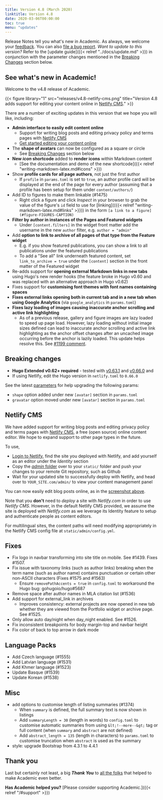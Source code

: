 ```yaml
---
title: Version 4.8 (March 2020)
linktitle: Version 4.8
date: 2020-03-06T00:00:00
toc: true
menu: "updates"
---
```


Release Notes tell you what's new in Academic. As always, we welcome your [feedback](https://github.com/gcushen/hugo-academic/issues). You can also [file a bug report](https://github.com/gcushen/hugo-academic/issues). *Want to update to this version?* Refer to the [update guide]({{< relref "../docs/update.md" >}}) in conjunction with the parameter changes mentioned in the [Breaking Changes](#breaking-changes) section below.

## See what's new in Academic!

Welcome to the v4.8 release of Academic.

{{< figure library="1" src="releases/v4.8-netlify-cms.png" title="Version 4.8 adds support for editing your content online in [Netlify CMS](https://www.netlifycms.org/)." >}}

There are a number of exciting updates in this version that we hope you will like, including:

- **Admin interface to easily edit content online**
  - Support for writing blog posts and editing privacy policy and terms pages with [Netlify CMS](https://www.netlifycms.org/)
  - [Get started editing your content online](#netlify-cms)
- The **shape of avatars** can now be configured as a square or circle
  - See [Breaking Changes](#breaking-changes) section below
- **New _icon_ shortcode** added to **render icons** within Markdown content
  - [See the documentation and demo of the new shortcode]({{< relref "writing-markdown-latex.md#icons" >}})
- Show **profile cards for all page authors**, not just the first author
  - If `profile` in `params.toml` is set to `true`, an author profile card will be displayed at the end of the page for every author (assuming that a profile has been setup for them under `content/authors/`)
- Add ID to figures to make them linkable (#1475)
  - Right click a figure and click _Inspect_ in your browser to grab the value of the figure's `id` field to use for [linking](({{< relref "writing-markdown-latex.md#links" >}})) in the form `[a link to a figure](#figure-FIGURES-CAPTION)`
- **Filter by author in instances of the Pages and Featured widgets**
  - Under `[content.filters]` in the widget front matter add the username in the new `author` filter, e.g. `author = "admin"`
- Add **option to link to archive of all pages of that type from the Feature widget**
  - E.g. if you show featured publications, you can show a link to all publications under the featured publications
  - To add a "See all" link underneath featured content, set `link_to_archive = true` under the `[content]` section in the front matter of the Featured widget
- Re-adds support for **opening external Markdown links in new tabs** using Hugo's new render hooks (the feature broke in Hugo v0.60 and was replaced with an alternative approach in Hugo v0.62)
- Fixes support for **customising font themes with font names containing spaces**
- **Fixes external links opening both in current tab and in a new tab when using Google Analytics** (via `google_analytics` in `params.toml`)
- **Fixes lazy loading of images causing inaccurate anchor scrolling and active link highlighting**
  - As of a previous release, gallery and figure images are lazy loaded to speed up page load. However, lazy loading without initial image sizes defined can lead to inaccurate anchor scrolling and active link highlighting as the anchor offset changes after an uncached image occurring before the anchor is lazily loaded. This update helps resolve this. See [#1199 comment](https://github.com/gcushen/hugo-academic/issues/1199#issuecomment-577932174).
  
## Breaking changes

- **Hugo Extended v0.62+ required** - tested with [v0.63.1](https://github.com/gohugoio/hugo/releases/tag/0.63.1) and [v0.66.0](https://github.com/gohugoio/hugo/releases/tag/0.66.0) and 
- If using Netlify, edit the Hugo version in `netlify.toml` to `0.66.0`

See the latest [parameters](https://github.com/gcushen/hugo-academic/blob/v4.8.0/exampleSite/config/_default/params.toml#L165) for help upgrading the following params:

- `shape` option added under new `[avatar]` section in `params.toml`
- `gravatar` option moved under new `[avatar]` section in `params.toml`

## Netlify CMS

We have added support for writing blog posts and editing privacy policy and terms pages with [Netlify CMS](https://www.netlifycms.org/), a free (open source) online content editor. We hope to expand support to other page types in the future.

To use,

- [Login to Netlify](https://www.netlify.com/), find the site you deployed with Netlify, and add yourself as an editor under the _Identity_ section
- Copy the [_admin_ folder](https://github.com/sourcethemes/academic-kickstart/tree/master/static/admin) over to your `static/` folder and push your changes to your remote Git repository, such as Github
- Wait for your updated site to successfully deploy with Netlify, and head over to `YOUR_SITE.com/admin/` to view your content management panel

You can now easily edit blog posts online, as in the [screenshot above](#figure-version-48-adds-support-for-editing-your-content-online-in-netlify-cmshttpswwwnetlifycmsorg).

Note that you **don't** need to *deploy* a site with *Netlify.com* in order to use *Netlify CMS*. However, in the default Netlify CMS provided, we assume the site is deployed with *Netlify.com* as we leverage its Identity feature to setup and authenticate people as content editors.

For multilingual sites, the content paths will need modifying appropriately in the Netlify CMS config file at `static/admin/config.yml`.

## Fixes

- Fix logo in navbar transforming into site title on mobile. See #1439. Fixes #1507.
- Fix issue with taxonomy links (such as author links) breaking when the term name (such as author name) contains punctuation or certain other non-ASCII characters (Fixes #1575 and #1563)
  - Ensure `removePathAccents = true` in `config.toml` to workaround the Hugo bug: gohugoio/hugo#5687
- Remove space after author names in MLA citation list (#1536)
- Add support for external_link in archives
  - Improves consistency: external projects are now opened in new tab whether they are viewed from the Portfolio widget or archive page. See #1525.
- Only allow auto day/night when day_night enabled. See #1526.
- Fix inconsistent breakpoints for body margin-top and navbar height 
- Fix color of back to top arrow in dark mode

## Language Packs

- Add Czech language (#1555)
- Add Latvian language (#1531)
- Add Khmer language (#1523)
- Update Basque (#1539)
- Update Korean (#1538)

## Misc

- add options to customise length of listing summaries (#1374)
  - When `summary` is defined, the full summary text is now shown in listings
  - Add `summaryLength = 30` (length in words) to `config.toml` to customise automatic summaries from using `&lt;!--more--&gt;` tag or full content (when `summary` and `abstract` are not defined)
  - Add `abstract_length = 135` (length in characters) to `params.toml` to customise truncation when `abstract` is used as the summary
- style: upgrade Bootstrap from 4.3.1 to 4.4.1

## Thank you

Last but certainly not least, a big **_Thank You_** to [all the folks](https://github.com/gcushen/hugo-academic/graphs/contributors) that helped to make Academic even better.

**Has Academic helped you?** [Please consider supporting Academic.]({{< relref "/#support" >}})
